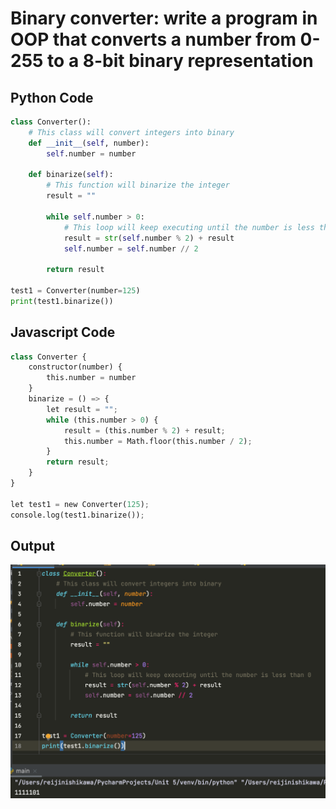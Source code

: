 # Binary converter: write a program in OOP that converts a number from 0-255 to a 8-bit binary representation 

## Python Code

```.py
class Converter():
    # This class will convert integers into binary
    def __init__(self, number):
        self.number = number

    def binarize(self):
        # This function will binarize the integer
        result = ""

        while self.number > 0:
            # This loop will keep executing until the number is less than 0
            result = str(self.number % 2) + result
            self.number = self.number // 2

        return result

test1 = Converter(number=125)
print(test1.binarize())
````

## Javascript Code

```.py
class Converter {
    constructor(number) {
        this.number = number
    }
    binarize = () => {
        let result = "";
        while (this.number > 0) {
            result = (this.number % 2) + result;
            this.number = Math.floor(this.number / 2);
        }
        return result;
    }
}

let test1 = new Converter(125);
console.log(test1.binarize());
```

## Output

![](quiz55.png)
